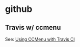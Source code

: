 # github

## Travis w/ ccmenu

See: [Using CCMenu with Travis CI](https://docs.travis-ci.com/user/cc-menu/)